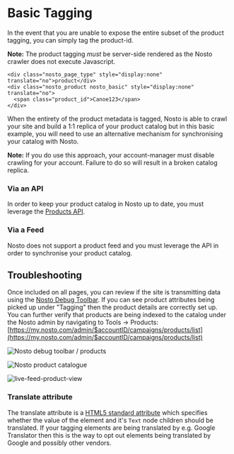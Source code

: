 # Basic Tagging

In the event that you are unable to expose the entire subset of the product tagging, you can simply tag the product-id.

**Note:** The product tagging _must_ be server-side rendered as the Nosto crawler does not execute Javascript.

```markup
<div class="nosto_page_type" style="display:none" translate="no">product</div>
<div class="nosto_product nosto_basic" style="display:none" translate="no"> 
  <span class="product_id">Canoe123</span>
</div>
```

When the entirety of the product metadata is tagged, Nosto is able to crawl your site and build a 1:1 replica of your product catalog but in this basic example, you will need to use an alternative mechanism for synchronising your catalog with Nosto.

**Note:** If you do use this approach, your account-manager must disable crawling for your account. Failure to do so will result in a broken catalog replica.

### Via an API

In order to keep your product catalog in Nosto up to date, you must leverage the [Products API](../../../apis/rest/products/updating-products-using-the-products-api.md).

### Via a Feed

Nosto does not support a product feed and you must leverage the API in order to synchronise your product catalog.

## Troubleshooting

Once included on all pages, you can review if the site is transmitting data using the [Nosto Debug Toolbar](https://help.nosto.com/get-started/guides/how-to-use-the-nosto-debug-toolbar). If you can see product attributes being picked up under "Tagging" then the product details are correctly set up. You can further verify that products are being indexed to the catalog under the Nosto admin by navigating to Tools → Products: [https://my.nosto.com/admin/$accountID/campaigns/products/list](https://my.nosto.com/admin/$accountID/campaigns/products/list)

![Nosto debug toolbar / products](https://nosto-campaign-assets.s3.amazonaws.com/images/nosto-product-tagging.png)

![Nosto product catalogue](https://nosto-campaign-assets.s3.amazonaws.com/images/nosto-product-catalogue.png)

![live-feed-product-view](https://nosto-campaign-assets.s3.amazonaws.com/images/live-feed-view.png)

### Translate attribute

The translate attribute is a [HTML5 standard attribute](https://developer.mozilla.org/en-US/docs/Web/HTML/Global_attributes/translate) which specifies whether the value of the element and it's `Text` node children should be translated. If your tagging elements are being translated by e.g. Google Translator then this is the way to opt out elements being translated by Google and possibly other vendors.